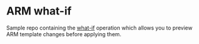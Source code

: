 # ARM what-if

Sample repo containing the [what-if](https://docs.microsoft.com/en-us/azure/azure-resource-manager/templates/template-deploy-what-if?tabs=azure-powershell) operation which allows you to preview ARM template changes before applying them.
